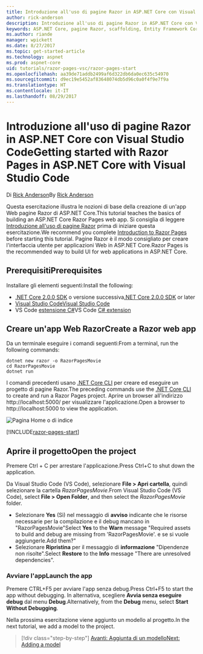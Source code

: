 ```yaml
---
title: Introduzione all'uso di pagine Razor in ASP.NET Core con Visual Studio Code
author: rick-anderson
description: Introduzione all'uso di pagine Razor in ASP.NET Core con Visual Studio Code
keywords: ASP.NET Core, pagine Razor, scaffolding, Entity Framework Core, EF, EF Core, database, mac, macOS, Visual Studio Code, Code
ms.author: riande
manager: wpickett
ms.date: 8/27/2017
ms.topic: get-started-article
ms.technology: aspnet
ms.prod: aspnet-core
uid: tutorials/razor-pages-vsc/razor-pages-start
ms.openlocfilehash: aa39de71addb2499af6d322db6da0ec635c54970
ms.sourcegitcommit: d9ec19e5452af83648074db5d96c0a0f4f9e7f9a
ms.translationtype: HT
ms.contentlocale: it-IT
ms.lasthandoff: 08/29/2017
---
```

# <a name="getting-started-with-razor-pages-in-aspnet-core-with-visual-studio-code"></a><span data-ttu-id="7b720-104">Introduzione all'uso di pagine Razor in ASP.NET Core con Visual Studio Code</span><span class="sxs-lookup"><span data-stu-id="7b720-104">Getting started with Razor Pages in ASP.NET Core with Visual Studio Code</span></span>

<span data-ttu-id="7b720-105">Di [Rick Anderson](https://twitter.com/RickAndMSFT)</span><span class="sxs-lookup"><span data-stu-id="7b720-105">By [Rick Anderson](https://twitter.com/RickAndMSFT)</span></span>

<span data-ttu-id="7b720-106">Questa esercitazione illustra le nozioni di base della creazione di un'app Web pagine Razor di ASP.NET Core.</span><span class="sxs-lookup"><span data-stu-id="7b720-106">This tutorial teaches the basics of building an ASP.NET Core Razor Pages web app.</span></span> <span data-ttu-id="7b720-107">Si consiglia di leggere [Introduzione all'uso di pagine Razor](xref:mvc/razor-pages/index) prima di iniziare questa esercitazione.</span><span class="sxs-lookup"><span data-stu-id="7b720-107">We recommend you complete [Introduction to Razor Pages](xref:mvc/razor-pages/index) before starting this tutorial.</span></span> <span data-ttu-id="7b720-108">Pagine Razor è il modo consigliato per creare l'interfaccia utente per applicazioni Web in ASP.NET Core.</span><span class="sxs-lookup"><span data-stu-id="7b720-108">Razor Pages is the recommended way to build UI for web applications in ASP.NET Core.</span></span>

## <a name="prerequisites"></a><span data-ttu-id="7b720-109">Prerequisiti</span><span class="sxs-lookup"><span data-stu-id="7b720-109">Prerequisites</span></span>

<span data-ttu-id="7b720-110">Installare gli elementi seguenti:</span><span class="sxs-lookup"><span data-stu-id="7b720-110">Install the following:</span></span>

* <span data-ttu-id="7b720-111">[.NET Core 2.0.0 SDK](https://dot.net/core) o versione successiva</span><span class="sxs-lookup"><span data-stu-id="7b720-111">[.NET Core 2.0.0 SDK](https://dot.net/core) or later</span></span>
* [<span data-ttu-id="7b720-112">Visual Studio Code</span><span class="sxs-lookup"><span data-stu-id="7b720-112">Visual Studio Code</span></span>](https://code.visualstudio.com)
* <span data-ttu-id="7b720-113">VS Code [estensione C#](https://marketplace.visualstudio.com/items?itemName=ms-vscode.csharp)</span><span class="sxs-lookup"><span data-stu-id="7b720-113">VS Code [C# extension](https://marketplace.visualstudio.com/items?itemName=ms-vscode.csharp)</span></span> 

## <a name="create-a-razor-web-app"></a><span data-ttu-id="7b720-114">Creare un'app Web Razor</span><span class="sxs-lookup"><span data-stu-id="7b720-114">Create a Razor web app</span></span>

<span data-ttu-id="7b720-115">Da un terminale eseguire i comandi seguenti:</span><span class="sxs-lookup"><span data-stu-id="7b720-115">From a terminal, run the following commands:</span></span>

```console
dotnet new razor -o RazorPagesMovie
cd RazorPagesMovie
dotnet run
```

<span data-ttu-id="7b720-116">I comandi precedenti usano [.NET Core CLI](https://docs.microsoft.com/dotnet/core/tools/dotnet) per creare ed eseguire un progetto di pagine Razor.</span><span class="sxs-lookup"><span data-stu-id="7b720-116">The preceding commands use the [.NET Core CLI](https://docs.microsoft.com/dotnet/core/tools/dotnet) to create and run a Razor Pages project.</span></span> <span data-ttu-id="7b720-117">Aprire un browser all'indirizzo http://localhost:5000/ per visualizzare l'applicazione.</span><span class="sxs-lookup"><span data-stu-id="7b720-117">Open a browser to http://localhost:5000 to view the application.</span></span>

![Pagina Home o di indice](../razor-pages/razor-pages-start/_static/home.png)

[!INCLUDE[razor-pages-start](../../includes/RP/razor-pages-start.md)]

## <a name="open-the-project"></a><span data-ttu-id="7b720-119">Aprire il progetto</span><span class="sxs-lookup"><span data-stu-id="7b720-119">Open the project</span></span>

<span data-ttu-id="7b720-120">Premere Ctrl + C per arrestare l'applicazione.</span><span class="sxs-lookup"><span data-stu-id="7b720-120">Press Ctrl+C to shut down the application.</span></span>

<span data-ttu-id="7b720-121">Da Visual Studio Code (VS Code), selezionare **File > Apri cartella**, quindi selezionare la cartella *RazorPagesMovie*.</span><span class="sxs-lookup"><span data-stu-id="7b720-121">From Visual Studio Code (VS Code), select **File > Open Folder**, and then select the *RazorPagesMovie* folder.</span></span>

- <span data-ttu-id="7b720-122">Selezionare **Yes** (Sì) nel messaggio di **avviso** indicante che le risorse necessarie per la compilazione e il debug mancano in "RazorPagesMovie"</span><span class="sxs-lookup"><span data-stu-id="7b720-122">Select **Yes** to the **Warn** message "Required assets to build and debug are missing from 'RazorPagesMovie'.</span></span> <span data-ttu-id="7b720-123">e se si vuole aggiungerle.</span><span class="sxs-lookup"><span data-stu-id="7b720-123">Add them?"</span></span>
- <span data-ttu-id="7b720-124">Selezionare **Ripristina** per il messaggio di **informazione** "Dipendenze non risolte".</span><span class="sxs-lookup"><span data-stu-id="7b720-124">Select **Restore** to the **Info** message "There are unresolved dependencies".</span></span>

### <a name="launch-the-app"></a><span data-ttu-id="7b720-125">Avviare l'app</span><span class="sxs-lookup"><span data-stu-id="7b720-125">Launch the app</span></span>

<span data-ttu-id="7b720-126">Premere CTRL+F5 per avviare l'app senza debug.</span><span class="sxs-lookup"><span data-stu-id="7b720-126">Press Ctrl+F5 to start the app without debugging.</span></span> <span data-ttu-id="7b720-127">In alternativa, scegliere **Avvia senza eseguire debug** dal menu **Debug**.</span><span class="sxs-lookup"><span data-stu-id="7b720-127">Alternatively, from the **Debug** menu, select **Start Without Debugging**.</span></span>

<span data-ttu-id="7b720-128">Nella prossima esercitazione viene aggiunto un modello al progetto.</span><span class="sxs-lookup"><span data-stu-id="7b720-128">In the next tutorial, we add a model to the project.</span></span> 

>[!div class="step-by-step"]
[<span data-ttu-id="7b720-129">Avanti: Aggiunta di un modello</span><span class="sxs-lookup"><span data-stu-id="7b720-129">Next: Adding a model</span></span>](xref:tutorials/razor-pages-vsc/model)  
